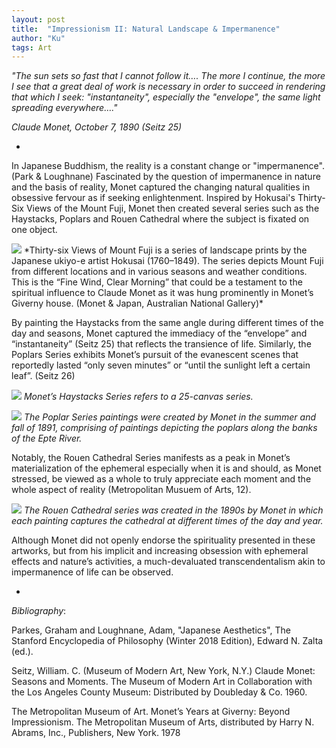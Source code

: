 ```yaml
---
layout: post
title:  "Impressionism II: Natural Landscape & Impermanence"
author: "Ku"
tags: Art
---
```


*"The sun sets so fast that I cannot follow it…. The more I continue, the more I see that a great deal of work is necessary in order to succeed in rendering that which I seek: "instantaneity", especially the "envelope", the same light spreading everywhere…."*

*Claude Monet, October 7, 1890 (Seitz 25)*

-

In Japanese Buddhism, the reality is a constant change or "impermanence". (Park & Loughnane) Fascinated by the question of impermanence in nature and the basis of reality, Monet captured the changing natural qualities in obsessive fervour as if seeking enlightenment. Inspired by Hokusai's Thirty-Six Views of the Mount Fuji, Monet then created several series such as the Haystacks, Poplars and Rouen Cathedral where the subject is fixated on one object.

<img src="https://collectionapi.metmuseum.org/api/collection/v1/iiif/36490/140210/main-image">
*Thirty-six Views of Mount Fuji is a series of landscape prints by the Japanese ukiyo-e artist Hokusai (1760–1849). The series depicts Mount Fuji from different locations and in various seasons and weather conditions. This is the “Fine Wind, Clear Morning” that could be a testament to the spiritual influence to Claude Monet as it was hung prominently in Monet’s Giverny house. (Monet & Japan, Australian National Gallery)*


By painting the Haystacks from the same angle during different times of the day and seasons, Monet captured the immediacy of the “envelope” and “instantaneity” (Seitz 25) that reflects the transience of life. Similarly, the Poplars Series exhibits Monet’s pursuit of the evanescent scenes that reportedly lasted “only seven minutes” or “until the sunlight left a certain leaf”. (Seitz 26) 

<img src="https://www.researchgate.net/profile/Patrick-Weber-2/publication/299537042/figure/fig2/AS:345998448312321@1459503867030/Claude-Monet-Haystacks-1890---1891-Where-the-Havilland-Comet-jetliner-introduced-us-to.png"> *Monet’s Haystacks Series refers to a 25-canvas series.*  

<img src="https://www.philamuseum.org/images/media_decks/exhibitions/ex_Durand_Ruel/Artists/Monet/poplars.jpg"> *The Poplar Series paintings were created by Monet in the summer and fall of 1891, comprising of paintings depicting the poplars along the banks of the Epte River.*

Notably, the Rouen Cathedral Series manifests as a peak in Monet’s materialization of the ephemeral especially when it is and should, as Monet stressed, be viewed as a whole to truly appreciate each moment and the whole aspect of reality (Metropolitan Musuem of Arts, 12). 

<img src="https://whointheworldisbosch.files.wordpress.com/2014/05/screen-shot-2014-05-12-at-2-20-13-pm.png?w=532"> *The Rouen Cathedral series was created in the 1890s by Monet in which each painting captures the cathedral at different times of the day and year.*

Although Monet did not openly endorse the spirituality presented in these artworks, but from his implicit and increasing obsession with ephemeral effects and nature’s activities, a much-devaluated transcendentalism akin to impermanence of life can be observed.

-

*Bibliography*:

Parkes, Graham and Loughnane, Adam, "Japanese Aesthetics", The Stanford Encyclopedia of Philosophy (Winter 2018 Edition), Edward N. Zalta (ed.).

Seitz, William. C. (Museum of Modern Art, New York, N.Y.) Claude Monet: Seasons and Moments. The Museum of Modern Art in Collaboration with the Los Angeles County Museum: Distributed by Doubleday & Co. 1960.

The Metropolitan Museum of Art. Monet’s Years at Giverny: Beyond Impressionism. The Metropolitan Museum of Arts, distributed by Harry N. Abrams, Inc., Publishers, New York. 1978